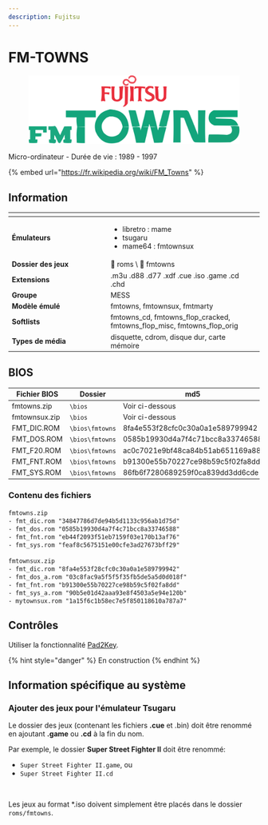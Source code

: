 ```yaml
---
description: Fujitsu
---
```


# FM-TOWNS

<div align="left">

<figure><img src="https://raw.githubusercontent.com/fabricecaruso/es-theme-carbon/52ff37c9e265587d006945a2ba695b5a962b3a3d/art/logos/fmtowns.svg" alt=""><figcaption></figcaption></figure>

</div>

Micro-ordinateur - Durée de vie : 1989 - 1997

{% embed url="https://fr.wikipedia.org/wiki/FM_Towns" %}

## Information

<table data-header-hidden><thead><tr><th width="184"></th><th></th><th data-hidden></th></tr></thead><tbody><tr><td><strong>Émulateurs</strong></td><td><ul><li>libretro : mame</li><li>tsugaru</li><li>mame64 : fmtownsux</li></ul></td><td></td></tr><tr><td><strong>Dossier des jeux</strong></td><td><span data-gb-custom-inline data-tag="emoji" data-code="1f4c1">📁</span> roms \ <span data-gb-custom-inline data-tag="emoji" data-code="1f4c2">📂</span> fmtowns</td><td></td></tr><tr><td><strong>Extensions</strong></td><td>.m3u .d88 .d77 .xdf .cue .iso .game .cd .chd</td><td></td></tr><tr><td><strong>Groupe</strong></td><td>MESS</td><td></td></tr><tr><td><strong>Modèle émulé</strong></td><td>fmtowns, fmtownsux, fmtmarty</td><td></td></tr><tr><td><strong>Softlists</strong></td><td>fmtowns_cd, fmtowns_flop_cracked, fmtowns_flop_misc, fmtowns_flop_orig</td><td></td></tr><tr><td><strong>Types de média</strong></td><td>disquette, cdrom, disque dur, carte mémoire</td><td></td></tr></tbody></table>

## BIOS

<table><thead><tr><th width="209.55555555555557">Fichier BIOS</th><th width="189">Dossier</th><th>md5</th></tr></thead><tbody><tr><td>fmtowns.zip</td><td><code>\bios</code></td><td>Voir ci-dessous</td></tr><tr><td>fmtownsux.zip</td><td><code>\bios</code></td><td>Voir ci-dessous</td></tr><tr><td>FMT_DIC.ROM</td><td><code>\bios\fmtowns</code></td><td>8fa4e553f28cfc0c30a0a1e589799942</td></tr><tr><td>FMT_DOS.ROM</td><td><code>\bios\fmtowns</code></td><td>0585b19930d4a7f4c71bcc8a33746588</td></tr><tr><td>FMT_F20.ROM</td><td><code>\bios\fmtowns</code></td><td>ac0c7021e9bf48ca84b51ab651169a88</td></tr><tr><td>FMT_FNT.ROM</td><td><code>\bios\fmtowns</code></td><td>b91300e55b70227ce98b59c5f02fa8dd</td></tr><tr><td>FMT_SYS.ROM</td><td><code>\bios\fmtowns</code></td><td>86fb6f7280689259f0ca839dd3dd6cde</td></tr></tbody></table>

### Contenu des fichiers

```
fmtowns.zip
- fmt_dic.rom "34847786d7de94b5d1133c956ab1d75d"
- fmt_dos.rom "0585b19930d4a7f4c71bcc8a33746588"
- fmt_fnt.rom "eb44f2093f51eb7159f03e170b13af76"
- fmt_sys.rom "feaf8c5675151e00cfe3ad27673bff29"

fmtownsux.zip
- fmt_dic.rom "8fa4e553f28cfc0c30a0a1e589799942"
- fmt_dos_a.rom "03c8fac9a5f5f5f35fb5de5a5d0d018f"
- fmt_fnt.rom "b91300e55b70227ce98b59c5f02fa8dd"
- fmt_sys_a.rom "90b5e01d42aaa93e8f4503a5e94e120b"
- mytownsux.rom "1a15f6c1b58ec7e5f850118610a787a7"
```

## Contrôles

Utiliser la fonctionnalité [Pad2Key](../../../../controleurs/pad2key.md).

{% hint style="danger" %}
En construction
{% endhint %}

## Information spécifique au système

### Ajouter des jeux pour l'émulateur Tsugaru

Le dossier des jeux (contenant les fichiers **.cue** et .bin) doit être renommé en ajoutant **.game** ou **.cd** à la fin du nom.

Par exemple, le dossier **Super Street Fighter II** doit être renommé:

* `Super Street Fighter II.game`, ou
* `Super Street Fighter II.cd`

<div align="left">

<figure><img src="https://i.imgur.com/wsunOFc.png" alt=""><figcaption></figcaption></figure>

</div>

Les jeux au format \*.iso doivent simplement être placés dans le dossier `roms/fmtowns`.
